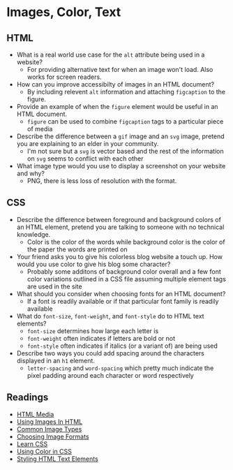 # Images, Color, Text

## HTML

* What is a real world use case for the `alt` attribute being used in a website?
  * For providing alternative text for when an image won't load. Also works for screen readers.
* How can you improve accessibilty of images in an HTML document?
  * By including relevent `alt` information and attaching `figcaption` to the figure.
* Provide an example of when the `figure` element would be useful in an HTML document.
  * `figure` can be used to combine `figcaption` tags to a particular piece of media
* Describe the difference between a `gif` image and an `svg` image, pretend you are explaining to an elder in your community.
  * I'm not sure but a `svg` is vector based and the rest of the information on `svg` seems to conflict with each other
* What image type would you use to display a screenshot on your website and why?
  * PNG, there is less loss of resolution with the format.

## CSS

* Describe the difference between foreground and background colors of an HTML element, pretend you are talking to someone with no technical knowledge.
  * Color is the color of the words while background color is the color of the paper the words are printed on
* Your friend asks you to give his colorless blog website a touch up. How would you use color to give his blog some character?
  * Probably some additons of background color overall and a few font color variations outlined in a CSS file assuming multiple element tags are used in the site
* What should you consider when choosing fonts for an HTML document?
  * If a font is readily available or if that particular font family is readily available
* What do `font-size`, `font-weight`, and `font-style` do to HTML text elements?
  * `font-size` determines how large each letter is
  * `font-weight` often indicates if letters are bold or not
  * `font-style` often indicates if italics (or a variant of) are being used
* Describe two ways you could add spacing around the characters displayed in an `h1` element.
  * `letter-spacing` and `word-spacing` which pretty much indicate the pixel padding around each character or word respectively

## Readings

* [HTML Media](https://developer.mozilla.org/en-US/docs/Learn/HTML/Multimedia_and_embedding)
* [Using Images In HTML](https://developer.mozilla.org/en-US/docs/Learn/HTML/Multimedia_and_embedding/Images_in_HTML)
* [Common Image Types](https://developer.mozilla.org/en-US/docs/Web/Media/Formats/Image_types)
* [Choosing Image Formats](https://developer.mozilla.org/en-US/docs/Web/Media/Formats/Image_types#choosing_an_image_format)
* [Learn CSS](https://developer.mozilla.org/en-US/docs/Learn/CSS)
* [Using Color in CSS](https://developer.mozilla.org/en-US/docs/Web/CSS/CSS_Colors/Applying_color)
* [Styling HTML Text Elements](https://developer.mozilla.org/en-US/docs/Learn/CSS/Styling_text/Fundamentals)
